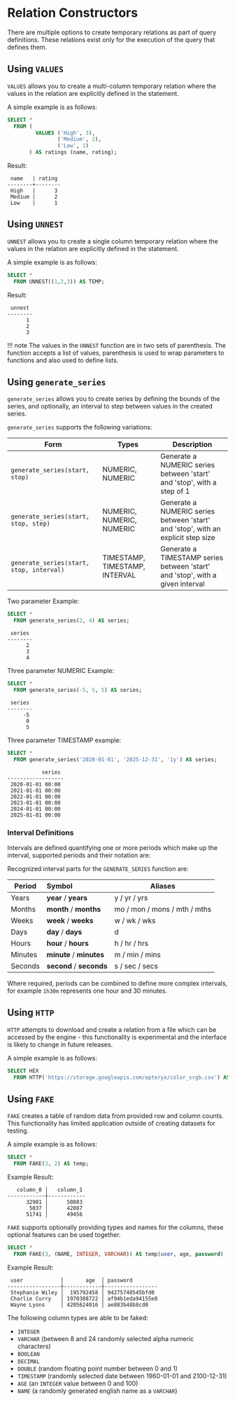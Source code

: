 # Relation Constructors

There are multiple options to create temporary relations as part of query definitions. These relations exist only for the execution of the query that defines them.

## Using `VALUES`

`VALUES` allows you to create a multi-column temporary relation where the values in the relation are explicitly defined in the statement.

A simple example is as follows:

~~~sql
SELECT * 
  FROM (
         VALUES ('High', 3),
                ('Medium', 2),
                ('Low', 1)
       ) AS ratings (name, rating);
~~~

Result:

~~~
 name   | rating
--------+--------
 High   |      3
 Medium |      2
 Low    |      1
~~~

## Using `UNNEST`

`UNNEST` allows you to create a single column temporary relation where the values in the relation are explicitly defined in the statement.

A simple example is as follows:

~~~sql
SELECT *
  FROM UNNEST((1,2,3)) AS TEMP;
~~~

Result:

~~~
 unnest 
--------
      1
      2
      3
~~~

!!! note
    The values in the `UNNEST` function are in two sets of parenthesis. The function accepts a list of values, parenthesis is used to wrap parameters to functions and also used to define lists.

## Using `generate_series`

`generate_series` allows you to create series by defining the bounds of the series, and optionally, an interval to step between values in the created series. 

`generate_series` supports the following variations:

Form                                 | Types   | Description
------------------------------------ | ------- | --------------------------
`generate_series(start, stop)`       | NUMERIC, NUMERIC | Generate a NUMERIC series between 'start' and 'stop', with a step of 1
`generate_series(start, stop, step)` | NUMERIC, NUMERIC, NUMERIC | Generate a NUMERIC series between 'start' and 'stop', with an explicit step size
`generate_series(start, stop, interval)` | TIMESTAMP, TIMESTAMP, INTERVAL | Generate a TIMESTAMP series between 'start' and 'stop', with a given interval

Two parameter Example:

~~~sql
SELECT *
  FROM generate_series(2, 4) AS series;
~~~
~~~
 series 
--------
      2
      3
      4
~~~

Three parameter NUMERIC Example:

~~~sql
SELECT *
  FROM generate_series(-5, 5, 5) AS series;
~~~
~~~
 series 
--------
     -5
      0
      5
~~~

Three parameter TIMESTAMP example:

~~~sql
SELECT *
  FROM generate_series('2020-01-01', '2025-12-31', '1y') AS series;
~~~
~~~
           series 
------------------
 2020-01-01 00:00
 2021-01-01 00:00
 2022-01-01 00:00
 2023-01-01 00:00
 2024-01-01 00:00
 2025-01-01 00:00
~~~

### Interval Definitions

Intervals are defined quantifying one or more periods which make up the interval, supported periods and their notation are:

Recognized interval parts for the `GENERATE_SERIES` function are:

Period  | Symbol                   | Aliases
------- | :----------------------- | ----
Years   | **year** / **years**     | y / yr / yrs
Months  | **month** / **months**   | mo / mon / mons / mth / mths
Weeks   | **week** / **weeks**     | w / wk / wks
Days    | **day** / **days**       | d
Hours   | **hour** / **hours**     | h / hr / hrs
Minutes | **minute** / **minutes** | m / min / mins 
Seconds | **second** / **seconds** | s / sec / secs

Where required, periods can be combined to define more complex intervals, for example `1h30m` represents one hour and 30 minutes.

## Using `HTTP`

`HTTP` attempts to download and create a relation from a file which can be accessed by the engine - this functionality is experimental and the interface is likely to change in future releases.

A simple example is as follows:

~~~sql
SELECT HEX
  FROM HTTP('https://storage.googleapis.com/opteryx/color_srgb.csv') AS colors
~~~

## Using `FAKE`

`FAKE` creates a table of random data from provided row and column counts. This functionality has limited application outside of creating datasets for testing.

A simple example is as follows:

~~~sql
SELECT * 
  FROM FAKE(3, 2) AS temp; 
~~~

Example Result:

~~~
   column_0 │   column_1 
------------┼------------
      32981 │      50883
       5037 │      42087
      51741 │      49456
~~~

`FAKE` supports optionally providing types and names for the columns, these optional features can be used together.

~~~sql
SELECT *
  FROM FAKE(3, (NAME, INTEGER, VARCHAR)) AS temp(user, age, password)
~~~

Example Result:

~~~
 user            │       age  │ password
-----------------┼------------┼-----------------
 Stephanie Wiley │  195792458 │ 94275740545bfd0 
 Charlie Curry   │ 1970388722 │ af94b1eda94155e8
 Wayne Lyons     │ 4205624016 │ ae883b48b8cd0   
~~~

The following column types are able to be faked:  
- `INTEGER`   
- `VARCHAR` (between 8 and 24 randomly selected alpha numeric characters)   
- `BOOLEAN`   
- `DECIMAL`    
- `DOUBLE` (random floating point number between 0 and 1)     
- `TIMESTAMP` (randomly selected date between 1960-01-01 and 2100-12-31)   
- `AGE` (an `INTEGER` value between 0 and 100)   
- `NAME` (a randomly generated english name as a `VARCHAR`)   